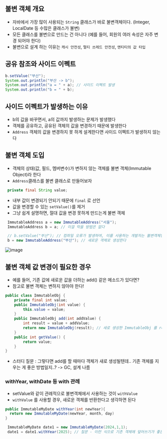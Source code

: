 ## 불변 객체 개요
- 자바에서 가장 많이 사용되는 `String` 클래스가 바로 불변객체이다. (Integer, LocalDate 등 수많은 클래스가 불변)
- 모든 클래스를 불변으로 만드는 건 아니다 (예를 들어, 회원의 여러 속성은 자주 변경 되어야 한다)
- 불변으로 설계 하는 이유는 `캐시 안전성`, `멀티 쓰레드 안전성`, `엔티티의 값 타입`


## 공유 참조와 사이드 이펙트
```java
b.setValue("부산");
System.out.println("부산 -> b");
System.out.println("a = " + a); // 사이드 이펙트 발생
System.out.println("b = " + b);
```
## 사이드 이펙트가 발생하는 이유
- b의 값을 바꾸면서, a의 값까지 발생하는 문제가 발생했다
- 객체를 공유하고, 공유된 객체의 값을 변경하기 때문에 발생한다
- `Address` 객체의 값을 변경하지 못 하게 설계한다면 사이드 이펙트가 발생하지 않는다

## 불변 객체 도입
- 객체의 상태(값, 필드, 멤버변수)가 변하지 않는 객체를 불변 객체(Immutable Object)라 한다
- `Address`클래스를 불변 클래스로 만들어보자
```java
 private final String value;
```
- 내부 값이 변경되기 안되기 때문에 `final` 로 선언
- 값을 변경할 수 있는 `setValue()`를 제거
- 그냥 쉽게 설명하면, 절대 값을 변경 못하게 만드는게 불변 객체

```java
 ImmutableAddress a = new ImmutableAddress("서울");
 ImmutableAddress b = a; // 이걸 막을 방법은 없다

 // b.setValue("부산"); // 컴파일 오류가 발생하여, 이를 사용하는 개발자는 불변객체임을 알게 됨
 b = new ImmutableAddress("부산"); // 새로운 객체로 생성한다
```

![image](https://github.com/ngngs/TIL/assets/47618270/59500939-6803-4978-94e3-9cb57daf2c53)

## 불변 객체 값 변경이 필요한 경우
- 예를 들어, 기존 값에 새로운 값을 더하는 add() 같은 메소드가 있다면?
- 참고로 불변 객체는 변하지 않아야 한다!

```java
public class ImmutableObj {
    private final int value;
    public ImmutableObj(int value) {
        this.value = value;
    }
    public ImmutableObj add(int addValue) {
        int result = value + addValue;
        return new ImmutableObj(result); // 새로 생성한 ImmutableObj 를 return 한다  
    }
    public int getValue() {
        return value;
    }
}
```
 - 스터디 질문 : 그렇다면 add를 할 때마다 객체가 새로 생성될텐데.. 기존 객체를 지우는 게 좋은 방법일지..? -> GC, 설계 나름

### withYear, withDate 등 with 관례
- setValue와 같이 관례적으로 불변객체에서 사용하는 것이 `withValue`
- `withValue` 를 사용할 경우, 새로운 객체를 반환한다고 생각하면 된다

```java
public ImmutableMyDate withYear(int newYear){
  return new ImmutableMyDate(newYear, month, day)
}
```

```java
 ImmutableMyDate date1 = new ImmutableMyDate(2024,1,1);
 date1 = date1.withYear(2025); // 질문 - 이런 식으로 기존 객체에 덮어쓰기가 좋은 방식일까요..? 그렇다면 왜 불변객체로 만든걸까요..
```
